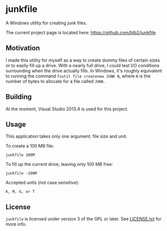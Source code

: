 junkfile
========
A Windows utility for creating junk files.

The current project page is located here: <https://github.com/blb2/junkfile>

Motivation
----------
I made this utility for myself as a way to create dummy files of certain sizes
or to easily fill up a drive.  With a nearly full drive, I could test I/O
conditions surrounding when the drive actually fills.  In Windows, it's
roughly equivalent to running the command `fsutil file createnew JUNK N`,
where `N` is the number of bytes to allocate for a file called `JUNK`.

Building
--------
At the moment, Visual Studio 2013.4 is used for this project.

Usage
-----
This application takes only one argument: file size and unit.

To create a 100 MB file:

	junkfile 100M

To fill up the current drive, leaving only 100 MB free:

	junkfile -100M

Accepted units (not case sensitive):

	K, M, G, or T

License
-------
`junkfile` is licensed under version 3 of the GPL or later. See [LICENSE.txt](LICENSE.txt) for more info.
